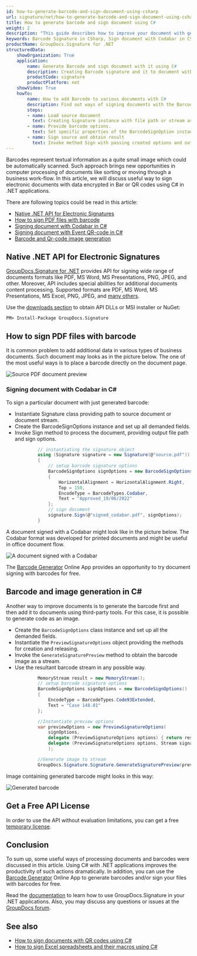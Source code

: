 ```yaml
---
id: how-to-generate-barcode-and-sign-document-using-csharp
url: signature/net/how-to-generate-barcode-and-sign-document-using-csharp
title: How to generate barcode and sign document using C#
weight: 2
description: "This guide describes how to improve your document with generated barcodes using C#. Sign your documents with Codabar, Event or Code39Extended using GroupDocs.Signature .NET API by GroupDocs."
keywords: Barcode Signature in CSharp, Sign document with Codabar in CSharp, Sign document with Event in CSharp, Sign document with Code39Extended in CSharp
productName: GroupDocs.Signature for .NET
structuredData:
    showOrganization: True
    application:    
        name: Generate Barcode and sign document with it using C#    
        description: Creating Barcode signature and it to document with C# language by GroupDocs.Signature for .NET APIs
        productCode: signature
        productPlatform: net 
    showVideo: True
    howTo:
        name: How to add Barcode to various documents with C# 
        description: Find out ways of signing documents with the Barcode using C#
        steps:
        - name: Load source document
          text: Creating Signature instance with file path or stream as a constructor parameter will load the document. 
        - name: Provide barcode options. 
          text: Set specific properties of the BarcodeSignOption instance like a Barcode type, barcode text and signature appearance settings.
        - name: Sign source and obtain result 
          text: Invoke method Sign with passing created options and output file data. You can save signed file using file path or stream.
---
```


Barcodes represent textual information as a quite small image which could be automatically scanned. Such approach brings new opportunities in computer processing of documents like sorting or moving through a business work-flow. In this article, we will discuss useful way to sign electronic documents with data encrypted in Bar or QR codes using C# in .NET applications.

There are following topics could be read in this article:

* [Native .NET API for Electronic Signatures](signature/net/how-to-generate-barcode-and-sign-document-using-csharp/#native-net-api-for-electronic-signatures)
* [How to sign PDF files with barcode](signature/net/how-to-generate-barcode-and-sign-document-using-csharp/#how-to-sign-pdf-files-with-barcode)
* [Signing document with Codabar in C\#](signature/net/how-to-generate-barcode-and-sign-document-using-csharp/#signing-document-with-codabar-in-c)
* [Signing document with Event QR-code in C\#](signature/net/how-to-generate-barcode-and-sign-document-using-csharp/#signing-document-with-event-qr-code-in-c)
* [Barcode and Qr-code image generation](signature/net/how-to-generate-barcode-and-sign-document-using-csharp/#barcode-and-qr-code-image-generation-in-c)

## Native .NET API for Electronic Signatures

[GroupDocs.Signature for .NET](https://products.groupdocs.com/signature/net) provides API for signing wide range of documents formats like PDF, MS Word, MS Presentations, PNG, JPEG, and other. Moreover, API includes special abilities for additional documents content processing. Supported formats are PDF, MS Word, MS Presentations, MS Excel, PNG, JPEG, and [many others](https://docs.groupdocs.com/signature/net/supported-document-formats/).

Use the [downloads section](https://downloads.groupdocs.com/signature/net) to obtain API DLLs or MSI installer or NuGet:

```nuget
PM> Install-Package GroupDocs.Signature
```

## How to sign PDF files with barcode

It is common problem to add additional data in various types of business documents. Such document may looks as in the picture below. The one of the most useful ways is to place a barcode directly on the document page.

![Source PDF document preview](/signature/net/images/signature-use-cases/how-to-generate-barcode-and-sign-document-using-csharp/source_doc_preview.png)

### Signing document with Codabar in C\#

To sign a particular document with just generated barcode:

* Instantiate Signature class providing path to source document or document stream.
* Create the BarcodeSignOptions instance and set up all demanded fields.
* Invoke Sign method to process the document, providing output file path and sign options.

```cs
            // instantiating the signature object
            using (Signature signature = new Signature(@"source.pdf"))
            {
                // setup barcode signature options
                BarcodeSignOptions signOptions = new BarcodeSignOptions()
                {
                    HorizontalAlignment = HorizontalAlignment.Right,
                    Top = 150,
                    EncodeType = BarcodeTypes.Codabar,
                    Text = "Approved_19/06/2022"
                };
                // sign document
                signature.Sign(@"signed_codabar.pdf", signOptions);
            }
```

A document signed with a Codabar might look like in the picture below. The Codabar format was developed for printed documents and might be useful in office document flow.

![A document signed with a Codabar](/signature/net/images/signature-use-cases/how-to-generate-barcode-and-sign-document-using-csharp/signed_codabar.png)

The [Barcode Generator](https://products.groupdocs.app/signature/generate/barcode) Online App provides an opportunity to try document signing with barcodes for free.

## Barcode and image generation in C\#

Another way to improve documents is to generate the barcode first and then add it to documents using third-party tools. For this case, it is possible to generate code as an image.

* Create the `BarcodeSignOptions` class instance and set up all the demanded fields.
* Instantiate the `PreviewSignatureOptions` object providing the methods for creation and releasing.
* Invoke the `GenerateSignaturePreview` method to obtain the barcode image as a stream.
* Use the resultant barcode stream in any possible way.

```cs
            MemoryStream result = new MemoryStream();
            // setup barcode signature options
            BarcodeSignOptions signOptions = new BarcodeSignOptions()
            {
                EncodeType = BarcodeTypes.Code93Extended,
                Text = "Case 148.01"
            };

            //Instantiate preview options
            var previewOptions = new PreviewSignatureOptions(
                signOptions,
                delegate (PreviewSignatureOptions options) { return result; },
                delegate (PreviewSignatureOptions options, Stream signatureStream) { }
                );

            //Generate image to stream
            GroupDocs.Signature.Signature.GenerateSignaturePreview(previewOptions);

```
Image containing generated barcode might looks in this way:

![Generated barcode](/signature/net/images/signature-use-cases/how-to-generate-barcode-and-sign-document-using-csharp/code93extended.png)

## Get a Free API License

In order to use the API without evaluation limitations, you can get a free [temporary license](https://purchase.groupdocs.com/temporary-license).

## Conclusion

To sum up, some useful ways of processing documents and barcodes were discussed in this article. Using C# with .NET applications improves the productivity of such actions dramatically.
In addition, you can use the [Barcode Generator](https://products.groupdocs.app/signature/generate/barcode) Online App to generate barcodes and/or sign your files with barcodes for free.

Read the [documentation](https://docs.groupdocs.com/signature/net/) to learn how to use GroupDocs.Signature in your .NET applications. Also, you may discuss any questions or issues at the [GroupDocs forum](https://forum.groupdocs.com/).

## See also

* [How to sign documents with QR codes using C#](/signature/net/how-to-generate-qrcode-and-sign-document-using-csharp/)
* [How to sign Excel spreadsheets and their macros using C#](/signature/net/how-to-sign-excel-macros-using-csharp)
